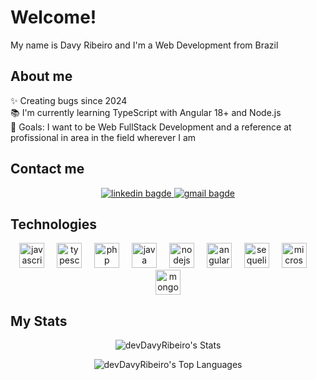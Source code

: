 # Welcome!

My name is Davy Ribeiro and I'm a Web Development from Brazil

## About me

✨ Creating bugs since 2024 <br>
📚 I'm currently learning TypeScript with Angular 18+ and Node.js <br>
🎯 Goals: I want to be Web FullStack Development and  a reference at profissional in area in the field wherever I am

## Contact me

<div align="center">
  <a href="https://www.linkedin.com/in/davy-ribeiro-600a43253/" target="_blank">
    <img src="https://img.shields.io/badge/linkedin-%230077B5.svg?style=for-the-badge&logo=linkedin&logoColor=white" alt="linkedin bagde"/>
  </a>
  <a href="mailto:davy.oliv.ribeiro@gmail.com" target="_blank">
    <img src="https://img.shields.io/badge/Gmail-D14836?style=for-the-badge&logo=gmail&logoColor=white" alt="gmail bagde"/>
  </a>
</div>

## Technologies

<div align="center">
  <img src="https://cdn.jsdelivr.net/gh/devicons/devicon/icons/javascript/javascript-original.svg" height="40" alt="javascript logo"  />
  <img width="12" />
  <img src="https://cdn.jsdelivr.net/gh/devicons/devicon/icons/typescript/typescript-original.svg" height="40" alt="typescript logo"  />
  <img width="12" />
  <img src="https://cdn.jsdelivr.net/gh/devicons/devicon/icons/php/php-original.svg" height="40" alt="php logo"  />
  <img width="12" />
  <img src="https://cdn.jsdelivr.net/gh/devicons/devicon/icons/java/java-original.svg" height="40" alt="java logo"  />
  <img width="12" />
  <img src="https://cdn.jsdelivr.net/gh/devicons/devicon/icons/nodejs/nodejs-plain-wordmark.svg" height="40" alt="nodejs logo"  />
  <img width="12" />
  <img src="https://cdn.jsdelivr.net/gh/devicons/devicon/icons/angularjs/angularjs-original.svg" height="40" alt="angularjs logo"  />
  <img width="12" />
  <img src="https://cdn.jsdelivr.net/gh/devicons/devicon/icons/sequelize/sequelize-original.svg" height="40" alt="sequelize logo"  />
  <img width="12" />
  <img src="https://cdn.jsdelivr.net/gh/devicons/devicon/icons/microsoftsqlserver/microsoftsqlserver-plain-wordmark.svg" height="40" alt="microsoftsqlserver logo"  />
  <img width="12" />
  <img src="https://cdn.jsdelivr.net/gh/devicons/devicon/icons/mongodb/mongodb-original.svg" height="40" alt="mongodb logo"  />
</div>

## My Stats

<div align="center">

![devDavyRibeiro's Stats](https://github-readme-stats.vercel.app/api?username=devDavyRibeiro&theme=vue-dark&show_icons=true&hide_border=true&count_private=true)

![devDavyRibeiro's Top Languages](https://github-readme-stats.vercel.app/api/top-langs/?username=devDavyRibeiro&theme=vue-dark&show_icons=true&hide_border=true&layout=compact)

<div>
